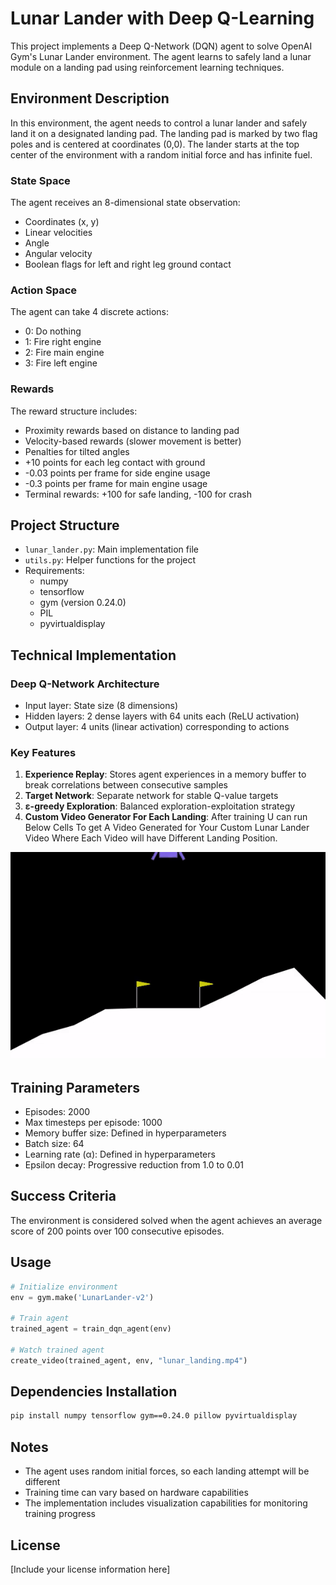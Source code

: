 # Lunar Lander with Deep Q-Learning

This project implements a Deep Q-Network (DQN) agent to solve OpenAI Gym's Lunar Lander environment. The agent learns to safely land a lunar module on a landing pad using reinforcement learning techniques.

## Environment Description

In this environment, the agent needs to control a lunar lander and safely land it on a designated landing pad. The landing pad is marked by two flag poles and is centered at coordinates (0,0). The lander starts at the top center of the environment with a random initial force and has infinite fuel.

### State Space
The agent receives an 8-dimensional state observation:
- Coordinates (x, y)
- Linear velocities
- Angle
- Angular velocity
- Boolean flags for left and right leg ground contact

### Action Space
The agent can take 4 discrete actions:
- 0: Do nothing
- 1: Fire right engine
- 2: Fire main engine
- 3: Fire left engine

### Rewards
The reward structure includes:
- Proximity rewards based on distance to landing pad
- Velocity-based rewards (slower movement is better)
- Penalties for tilted angles
- +10 points for each leg contact with ground
- -0.03 points per frame for side engine usage
- -0.3 points per frame for main engine usage
- Terminal rewards: +100 for safe landing, -100 for crash

## Project Structure

- `lunar_lander.py`: Main implementation file
- `utils.py`: Helper functions for the project
- Requirements:
  - numpy
  - tensorflow
  - gym (version 0.24.0)
  - PIL
  - pyvirtualdisplay

## Technical Implementation

### Deep Q-Network Architecture
- Input layer: State size (8 dimensions)
- Hidden layers: 2 dense layers with 64 units each (ReLU activation)
- Output layer: 4 units (linear activation) corresponding to actions

### Key Features
1. **Experience Replay**: Stores agent experiences in a memory buffer to break correlations between consecutive samples
2. **Target Network**: Separate network for stable Q-value targets
3. **ε-greedy Exploration**: Balanced exploration-exploitation strategy
4. **Custom Video Generator For Each Landing**: After training U can run Below Cells To get A Video Generated for Your Custom Lunar Lander Video Where Each Video will have Different Landing Position.

![Demo GIF](https://github.com/sohailshk/Lunar-Lander-AI-Safe-Descent/blob/a6c63fd07abff321aef3d9f8cdba22ec36a31aa7/Lunar_Lander_Files/download-ezgif.com-video-to-gif-converter.gif)


   

## Training Parameters

- Episodes: 2000
- Max timesteps per episode: 1000
- Memory buffer size: Defined in hyperparameters
- Batch size: 64
- Learning rate (α): Defined in hyperparameters
- Epsilon decay: Progressive reduction from 1.0 to 0.01

## Success Criteria

The environment is considered solved when the agent achieves an average score of 200 points over 100 consecutive episodes.

## Usage

```python
# Initialize environment
env = gym.make('LunarLander-v2')

# Train agent
trained_agent = train_dqn_agent(env)

# Watch trained agent
create_video(trained_agent, env, "lunar_landing.mp4")
```

## Dependencies Installation

```bash
pip install numpy tensorflow gym==0.24.0 pillow pyvirtualdisplay
```

## Notes

- The agent uses random initial forces, so each landing attempt will be different
- Training time can vary based on hardware capabilities
- The implementation includes visualization capabilities for monitoring training progress

## License

[Include your license information here]
